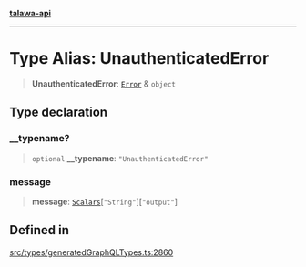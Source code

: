 [**talawa-api**](../../../README.md)

***

# Type Alias: UnauthenticatedError

> **UnauthenticatedError**: [`Error`](Error.md) & `object`

## Type declaration

### \_\_typename?

> `optional` **\_\_typename**: `"UnauthenticatedError"`

### message

> **message**: [`Scalars`](Scalars.md)\[`"String"`\]\[`"output"`\]

## Defined in

[src/types/generatedGraphQLTypes.ts:2860](https://github.com/Suyash878/talawa-api/blob/f376d03c37e9acd046e7cc983947432c95f74442/src/types/generatedGraphQLTypes.ts#L2860)
